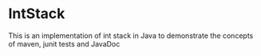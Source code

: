 # IntStack

This is an implementation of int stack in Java to demonstrate the concepts of maven, junit tests and JavaDoc